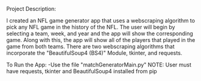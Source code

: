 Project Description: 

I created an NFL game generator app that uses a webscraping algorithm to pick any NFL game in the history of the NFL. The user will begin by selecting a team, week, and year and the app will show the corresponding game. Along with this, the app will show all of the players that played in the game from both teams. There are two webscraping algorithms that incorporate the "BeautifulSoup4 (BS4)" Module, tkinter, and requests.

To Run the App: 
  -Use the file "matchGeneratorMain.py" 
  NOTE: User must have requests, tkinter and BeautifulSoup4 installed from pip
